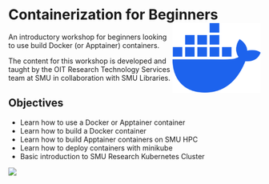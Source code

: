 # Containerization for Beginners <img src="images/docker-mark-blue.png" align="right" height="139"/>

An introductory workshop for beginners looking to use build Docker (or Apptainer) containers.

The content for this workshop is developed and taught by the OIT Research Technology Services team at SMU in collaboration with SMU Libraries.

## Objectives

-   Learn how to use a Docker or Apptainer container
-   Learn how to build a Docker container
-   Learn how to build Apptainer containers on SMU HPC
-   Learn how to deploy containers with minikube
-   Basic introduction to SMU Research Kubernetes Cluster

[![](https://i.creativecommons.org/l/by-sa/4.0/88x31.png)](http://creativecommons.org/licenses/by-sa/4.0/)
